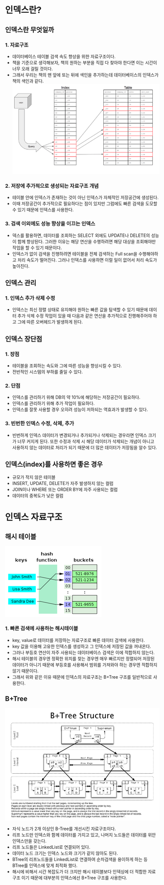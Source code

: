 # 인덱스란?

## 인덱스란 무엇일까

### 1. 자료구조

- 데이터베이스 테이블 검색 속도 향상을 위한 자료구조이다.
- 책을 기준으로 생각해보자, 책의 원하는 부분을 직접 다 찾아야 한다면 이는 시간이 너무 오래 걸릴 것이다.
- 그래서 우리는 책의 맨 앞에 또는 뒤에 색인을 추가하는데 데이터베이스의 인덱스가 책의 색인과 같다.
  ![alt text](image.png)

### 2. 저장에 추가적으로 생성되는 자료구조 개념

- 테이블 안에 인덱스가 존재하는 것이 아닌 인덱스가 자체적인 저장공간에 생성된다.
- 이때 저장공간이 추가적으로 필요하다는 점이 있지만 그럼에도 빠른 검색을 도모할 수 있기 때문에 인덱스를 사용한다.

### 3. 검색 이외에도 성능 향상을 이끄는 인덱스

- 덱스를 활용하면, 데이터를 조회하는 SELECT 외에도 UPDATE나 DELETE의 성능이 함께 향상된다. 그러한 이유는 해당 연산을 수행하려면 해당 대상을 조회해야만 작업을 할 수 있기 때문이다.
- 인덱스가 없이 검색을 진행하려면 테이블을 전체 검색하는 Full scan을 수행해야하고 처리 속도가 떨어진다. 그러나 인덱스를 사용하면 이럴 일이 없어서 처리 속도가 높아진다.

## 인덱스 관리

### 1. 인덱스 추가 삭제 수정

- 인덱스는 최신 정렬 상태로 유지해야 원하는 빠른 값을 탐색할 수 있기 때문에 데이터 추가 삭제 수정 작업이 있을 때 다음과 같은 연산을 추가적으로 진행해주어야 하고 그에 따른 오버헤드가 발생하게 된다.

## 인덱스 장단점

### 1. 장점

- 테이블을 조회하는 속도와 그에 따른 성능을 향상시킬 수 있다.
- 전반적인 시스템의 부하를 줄일 수 있다.

### 2. 단점

- 인덱스를 관리하기 위해 DB의 약 10%에 해당하는 저장공간이 필요하다.
- 인덱스를 관리하기 위해 추가 작업이 필요하다.
- 인덱스를 잘못 사용할 경우 오히려 성능이 저하되는 역효과가 발생할 수 있다.

### 3. 빈번한 인덱스 수정, 삭제, 추가

- 빈번하게 인덱스 데이터가 변경되거나 추가되거나 삭제되는 경우라면 인덱스 크기가 너무 커지게 된다. 또한 수정과 삭제 시 해당 데이터가 삭제되는 개념이 아니고 사용하지 않는 데이터로 처리가 되기 때문에 더 많은 데이터가 저장됨을 알수 있다.

## 인덱스(index)를 사용하면 좋은 경우

- 규모가 작지 않은 테이블
- INSERT, UPDATE, DELETE가 자주 발생하지 않는 컬럼
- JOIN이나 WHERE 또는 ORDER BY에 자주 사용되는 컬럼
- 데이터의 중복도가 낮은 컬럼

# 인덱스 자료구조

## 해시 테이블

![alt text](image-1.png)

### 1. 빠른 검색에 사용하는 해시테이블

- key, value로 데이터를 저장하는 자료구조로 빠른 데이터 검색에 사용한다.
- key 값을 이용해 고유한 인덱스를 생성하고 그 인덱스에 저장된 값을 꺼내온다.
- 그러나 부등호 연산이 자주 사용되는 데이터베이스 검색은 이에 적합하지 않는다.
- 해시 테이블의 경우엔 정확한 위치를 찾는 경우엔 매우 빠르지만 정렬되어 저장된 데이터가 아니기 때문에 부등호를 사용해서 범위를 가져와야 하는 경우엔 적합하지 않기 때문이다.
- 그래서 위와 같은 이유 때문에 인덱스의 자료구조는 B+Tree 구조를 일반적으로 사용한다.

## B+Tree

![alt text](image-2.png)

- 자식 노드가 2개 이상인 B-Tree를 개선시킨 자료구조이다.
- 리프 노드만 인덱스와 함께 데이터를 가지고 있고, 나머지 노드들은 데이터를 위안 인덱스만을 갖는다.
- 리프 노드들은 LinkedList로 연결되어 있다.
- 데이터 노드 크기는 인덱스 노드와 크기가 같지 않아도 된다.
- BTree의 리프노드들을 LinkedList로 연결하여 순차검색을 용이하게 하는 등 BTree를 인덱스에 맞게 최적화 했다.
- 해시에 비해서 시간 복잡도가 더 크지만 해시 테이블보다 인덱싱에 더 적합한 자료구조 이기 때문에 대부분의 인덱스에선 B+Tree 구조를 사용한다.
